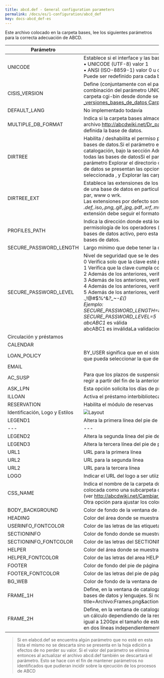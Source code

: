 ```yaml
---
title: abcd.def - General configuration parameters
permalink: /docs/es/1-configuration/abcd_def
key: docs-abcd_def-es
---
```


Este archivo colocado en la carpeta bases, lee los siguientes parámetros para la correcta adecuación de ABCD.


|Parámetro|Función|
|-|-|
|UNICODE|Establece si el interface y las bases de datos están definidas utilizando el juego de caracteres <br>• UNICODE (UTF-8) valor 1 <br>• ANSI (ISO-8859-1) valor 0 u omitido<br>Puede ser redefinido para cada base de datos a través del archivo de configuración http://abcdwiki.net/Dr_path.def.|
|CISIS_VERSION|Define (conjuntamente con el parámetro UNICODE) la versión de Cisis a ser utilizada para gestionar la base de datos. La combinación del parámetro UNICODE conjuntamente con el parámetro CISIS_VERSION nombrará la subcarpeta dentro de la carpeta cgi-bin desde donde se va a invocar el wxis. [ver http://wiki.abcdonline.info/index.php?title=ABCD_-_versiones_bases_de_datos Carpeta cgi-bin]|
|DEFAULT_LANG|No implementado todavía|
|MULTIPLE_DB_FORMAT|Indica si la carpeta bases almacena bases de datos de diferentes versiones de cisis. Luego, en el archivo http://abcdwiki.net/Dr_path.def de configuración de cada base de datos deberá indicarse bajo qué versión de cisis está definida la base de datos.|
|DIRTREE|Habilita / deshabilita el permiso para explorar la carpeta de la base de datos activa o las carpetas www, par y wrk de la carpeta de bases de datos.Si el parámetro está habilitado y el usuario es el administrador del sistema, en el menú principal del módulo de catalogación, bajo la sección Administracion se presenta una opción que permite explorar la carpeta donde están almacenadas todas las bases de datosSi el parámetro está habilitado y el usuario es el administrator del sistema o tiene habilitado el parámetro Explorar el directorio de las bases de datos en su perfil de usuario, en menú correspondiente a los utilitarios de la base de datos se presentan las opciones Explorar carpeta base de datos para tener acceso a los archivos de la base de datos seleccionada , y Explorar las carpetas del sistema para tener acceso al contenido de las carpetas par, wwww y wrk|
|DIRTREE_EXT|Establece las extensiones de los archivos que se permite mostrar cuando se hace la exploración de la carpeta "bases", la carpeta de una base de datos en particular,<br> par, www o wrk. <br>Las extensiones por defecto son:<br>*.def,*.iso,*.png,*.gif,*.jpg,*.pdf,*.xrf,*.mst,*.n01,*.n02,*.l01,*.l02,*.cnt,*.ifp, *.fmt,*.fdt,*.pft,*.fst,*.tab,*.txt,*.par,*.html,*.zip,Si agrega una nueva extensión debe seguir el formato que se muestra|
|PROFILES_PATH|Indica la dirección donde está localizado el archivo que tiene la definición de todos los parámetros habilitados para definir la permisología de los operadores (profiles.tab). Por defecto este archivo está localizado en la carpeta par/profiles del espacio de bases de datos activo, pero esta opción se habilita para facilitar el trabajo en aquellas instalaciones que tienen varias carpetas de bases de datos.|
|SECURE_PASSWORD_LENGTH|Largo mínimo que debe tener la clave de acceso para que sea considerada válida|
|SECURE_PASSWORD_LEVEL|Nivel de seguridad que se le desea asignar a la clave de acceso según las siguientes posibilidades:<br>0  Verifica solo que la clave esté presente<br> 1  Verifica que la clave cumpla con la longitud establecida en el parámetro SECURE_PASSWORD_LENGTH<br> 2  Además de los anteriores, verifica que exista un caracter alfabético en minúscula<br> 3  Además de los anteriores, verifica que exista al menos un caracter numérico<br> 4  Además de los anteriores, verifica que exista al menos una letra mayúscula<br> 5  Además de los anteriores, verifica que exista al menos un caracter especial:<br>.,!@#$%^&*?_~\-£()<br>Ejemplo:<br>SECURE_PASSWORD_LENGTH=8<br>SECURE_PASSWORD_LEVEL=5<br>abcABC1*  es válida<br>abcABC1   es inválidaLa validacion de la clave se encuentra en el script central/dataentry/password_check.js|
|Circulación y préstamos||
|CALENDAR||
|LOAN_POLICY|BY_USER significa que en el sistema de préstamos se presentará al operador las políticas a las cuales tiene acceso el usuario para que pueda seleccionar la que desea aplicar para el título en proceso de préstamo|
|EMAIL||
|AC_SUSP|Para que los plazos de suspensión sean acumulativos, esto es, si un usuario ya está suspendido, la nueva suspensión comenzará a regir a partir del fin de la anterior|
|ASK_LPN|Esta opción solicita los días de préstamo al momento de ingresar el código de usuario y el número de inventario a prestar|
|ILLOAN|Activa el préstamo interbibliotecario|
|RESERVATION|Habilita el módulo de reservas|
|Identificación, Logo y Estilos|![Layout](/wiki/assets/images/layout_abcd_old.png)|
|LEGEND1|Altera la primera línea del pie de página (obligatorio)|
|---|---|
|LEGEND2|Altera la segunda línea del pie de página (obligatorio)|
|LEGEND3|Altera la tercera línea del pie de página|
|URL1|URL para la primera línea|
|URL2|URL para la segunda linea|
|URL2|URL para la tercera línea|
|LOGO|Indicar el URL del logo a ser utiizado par identificar los encabezamientos de las ventanas|
|CSS_NAME|Indica el nombre de la carpeta donde están definidos los archivos de estilo ser utilizados. La carpeta con los estilos debe ser colocada como una subcarpeta dentro de central/css (ver http://abcdwiki.net/Cambiar_la_apariencia_(colores_y/o_iconos)_utilizados_en_la_interfaz_de_una_carpeta_de_bases_de_datos. Otra opción para ajustar los colores del interfaz es utilizar los parámetros que se mencionan a continuación:|
|BODY_BACKGROUND|Color de fondo de la ventana de ABCD|
|HEADING|Color del área donde se muestra el logo, la información del usuario y la información de la base de datos seleccionada|
|USERINFO_FONTCOLOR|Color de las letras de las etiquetas con la información del usuario, lista de bases de datos, lista de lenguajes y lista de módulos|
|SECTIONINFO|Color de fondo donde se muestra el nombre del proceso y base de datos activa|
|SECTIONINFO_FONTCOLOR|Color de las letras del SECTIONINFO|
|HELPER|Color del área donde se muestran los enlaces de ayuda y el nombre del script que se está ejecutandC|
|HELPER_FONTCOLOR|Color de las letras del area HELPER|
|FOOTER|Color de fondo del pie de página|
|FOOTER_FONTCOLOR|Color de las letras del pie de página|
|BG_WEB|Color de fondo de la ventana de solicitud de clave para los procesos en línea|
|FRAME_1H|Define, en la ventana de catalogación, el tamaño del marco donde se muestra el logo de la institución y los menues de módulos, bases de datos y lenguajes. Si no está presente se asume 90pxhttp://abcdwiki.net/index.php?title=Archivo:Frames.png&action=edit&redlink=1|
|FRAME_2H|Define, en la ventana de catalogación, el tamaño del marco donde se muestra barra de herramientas. Si no está presente se hace un cálculo dependiendo de la resolución del monitor: Si es mayor de 1200px el tamaño de este marco es de 45px; si es menor o igual a 1200px el tamaño de este marco es de 65px . Si el tamaño del marco es mayor de 48px la barra de herramientas se coloca en dos líneas independientemente de la resolución del monitor|



> Si en elabcd.def se encuentra algún parámetro que no esté en esta lista el mismo no se descarta sino
> se presenta en la hoja edición a efectos de no perder su valor.  Si el valor del parámetro se elimina entonces
> al actualizar el archivo abcd.def también se descartará el parámetro. Esto se hace con el fin de mantener parámetros
> no identificados que pudieran incidir sobre la ejecución de los procesos de ABCD